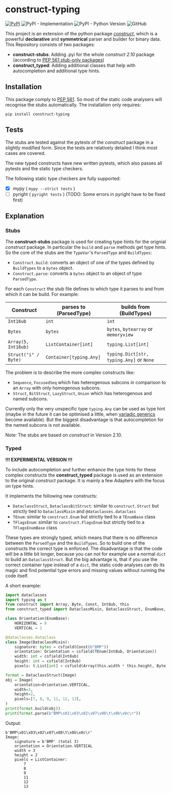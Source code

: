 # construct-typing
[![PyPI](https://img.shields.io/pypi/v/construct-typing)](https://pypi.org/project/construct-typing/)
![PyPI - Implementation](https://img.shields.io/pypi/implementation/construct-typing)
![PyPI - Python Version](https://img.shields.io/pypi/pyversions/construct-typing)
![GitHub](https://img.shields.io/github/license/timrid/construct-typing)

This project is an extension of the python package [*construct*](https://pypi.org/project/construct/), which is a powerful **declarative** and **symmetrical** parser and builder for binary data. This Repository consists of two packages:

- **construct-stubs**: Adding .pyi for the whole *construct 2.10* package (according to  [PEP 561 stub-only packages](https://www.python.org/dev/peps/pep-0561/#stub-only-packages))
- **construct_typed**: Adding additional classes that help with autocompletion and additional type hints.

## Installation
This package comply to [PEP 561](https://www.python.org/dev/peps/pep-0561/). So most of the static code analysers will recognise the stubs automatically. The installation only requires:
```
pip install construct-typing
```

## Tests
The stubs are tested against the pytests of the *construct* package in a slightly modified form. Since the tests are relatively detailed I think most cases are covered.

The new typed constructs have new written pytests, which also passes all pytests and the static type checkers.

The following static type checkers are fully supported:
- [x] mypy ( `mypy --strict tests`  )
- [ ] pyright ( `pyright tests` ) (TODO: Some errors in pyright have to be fixed first)

## Explanation
### Stubs
The **construct-stubs** package is used for creating type hints for the orignial *construct* package. In particular the `build` and `parse` methods get type hints. So the core of the stubs  are the `TypeVar`'s `ParsedType` and `BuildTypes`:
- `Construct.build`: converts an object of one of the types defined by `BuildTypes` to a `bytes` object.
- `Construct.parse`: converts a `bytes` object to an object of type `ParsedType`.

For each `Construct` the stub file defines to which type it parses to and from which it can be build. For example:

| Construct            | parses to (ParsedType)         | builds from (BuildTypes)                 |
| -------------------- | ------------------------------ | ---------------------------------------- |
| `Int16ub`            | `int`                          | `int`                                    |
| `Bytes`              | `bytes`                        | `bytes`, `bytearray` or `memoryview`     |
| `Array(5, Int16ub)`  | `ListContainer[int]`           | `typing.List[int]`                       |
| `Struct("i" / Byte)` | `Container[typing.Any]`        | `typing.Dict[str, typing.Any]` or `None` |

The problem is to describe the more complex constructs like:
 - `Sequence`, `FocusedSeq` which has heterogenous subcons in comparison to an `Array` with only homogenous subcons. 
 - `Struct`, `BitStruct`, `LazyStruct`, `Union` which has heterogenous and named subcons.

Currently only the very unspecific type `typing.Any` can be used as type hint (maybe in the future it can be optimised a little, when [variadic generics](https://mail.python.org/archives/list/typing-sig@python.org/thread/SQVTQYWIOI4TIO7NNBTFFWFMSMS2TA4J/) become available). But the biggest disadvantage is that autocompletion for the named subcons is not available.

Note: The stubs are based on *construct* in Version 2.10.


### Typed
**!!! EXPERIMENTAL VERSION !!!**

To include autocompletion and further enhance the type hints for these complex constructs the **construct_typed** package is used as an extension to the original *construct* package. It is mainly a few Adapters with the focus on type hints.

It implements the following new constructs:
- `DataclassStruct`, `DataclassBitStruct`: similar to `construct.Struct` but strictly tied to `DataclassMixin` and `@dataclasses.dataclass`
- `TEnum`: similar to `construct.Enum` but strictly tied to a `TEnumBase` class
- `TFlagsEnum`: similar to `construct.FlagsEnum` but strictly tied to a `TFlagsEnumBase` class

These types are strongly typed, which means that there is no difference between the `ParsedType` and the `BuildTypes`. So to build one of the constructs the correct type is enforced. The disadvantage is that the code will be a little bit longer, because you can not for example use a normal `dict` to build an `DataclassStruct`. But the big advantage is, that if you use the correct container type instead of a `dict`, the static code analyses can do its magic and find potential type errors and missing values without running the code itself.


A short example:

```python
import dataclasses
import typing as t
from construct import Array, Byte, Const, Int8ub, this
from construct_typed import DataclassMixin, DataclassStruct, EnumBase, TEnum, csfield

class Orientation(EnumBase):
    HORIZONTAL = 0
    VERTICAL = 1

@dataclasses.dataclass
class Image(DataclassMixin):
    signature: bytes = csfield(Const(b"BMP"))
    orientation: Orientation = csfield(TEnum(Int8ub, Orientation))
    width: int = csfield(Int8ub)
    height: int = csfield(Int8ub)
    pixels: t.List[int] = csfield(Array(this.width * this.height, Byte))

format = DataclassStruct(Image)
obj = Image(
    orientation=Orientation.VERTICAL,
    width=3,
    height=2,
    pixels=[7, 8, 9, 11, 12, 13],
)
print(format.build(obj))
print(format.parse(b"BMP\x01\x03\x02\x07\x08\t\x0b\x0c\r"))
```
Output:
```
b'BMP\x01\x03\x02\x07\x08\t\x0b\x0c\r'
Image: 
    signature = b'BMP' (total 3)
    orientation = Orientation.VERTICAL
    width = 3
    height = 2
    pixels = ListContainer:
        7
        8
        9
        11
        12
        13
```


